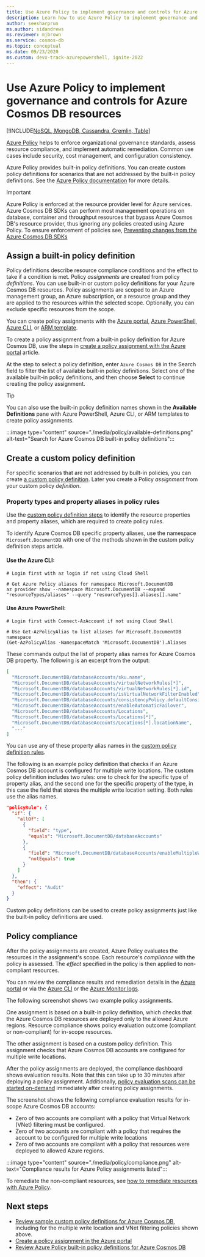 ```yaml
---
title: Use Azure Policy to implement governance and controls for Azure Cosmos DB resources
description: Learn how to use Azure Policy to implement governance and controls for Azure Cosmos DB resources.
author: seesharprun
ms.author: sidandrews
ms.reviewer: mjbrown
ms.service: cosmos-db
ms.topic: conceptual
ms.date: 09/23/2020 
ms.custom: devx-track-azurepowershell, ignite-2022
---
```


# Use Azure Policy to implement governance and controls for Azure Cosmos DB resources
[!INCLUDE[NoSQL, MongoDB, Cassandra, Gremlin, Table](includes/appliesto-nosql-mongodb-cassandra-gremlin-table.md)]

[Azure Policy](../governance/policy/overview.md) helps to enforce organizational governance standards, assess resource compliance, and implement automatic remediation. Common use cases include security, cost management, and configuration consistency.

Azure Policy provides built-in policy definitions. You can create custom policy definitions for scenarios that are not addressed by the built-in policy definitions. See the [Azure Policy documentation](../governance/policy/overview.md) for more details.

> [!IMPORTANT]
> Azure Policy is enforced at the resource provider level for Azure services. Azure Cosmos DB SDKs can perform most management operations on database, container and throughput resources that bypass Azure Cosmos DB's resource provider, thus ignoring any policies created using Azure Policy. To ensure enforcement of policies see, [Preventing changes from the Azure Cosmos DB SDKs](role-based-access-control.md#prevent-sdk-changes)

## Assign a built-in policy definition

Policy definitions describe resource compliance conditions and the effect to take if a condition is met. Policy _assignments_ are created from policy _definitions_. You can use built-in or custom policy definitions for your Azure Cosmos DB resources. Policy assignments are scoped to an Azure management group, an Azure subscription, or a resource group and they are applied to the resources within the selected scope. Optionally, you can exclude specific resources from the scope.

You can create policy assignments with the [Azure portal](../governance/policy/assign-policy-portal.md), [Azure PowerShell](../governance/policy/assign-policy-powershell.md), [Azure CLI](../governance/policy/assign-policy-azurecli.md), or [ARM template](../governance/policy/assign-policy-template.md).

To create a policy assignment from a built-in policy definition for Azure Cosmos DB, use the steps in [create a policy assignment with the Azure portal](../governance/policy/assign-policy-portal.md) article.

At the step to select a policy definition, enter `Azure Cosmos DB` in the Search field to filter the list of available built-in policy definitions. Select one of the available built-in policy definitions, and then choose **Select** to continue creating the policy assignment.

> [!TIP]
> You can also use the built-in policy definition names shown in the **Available Definitions** pane with Azure PowerShell, Azure CLI, or ARM templates to create policy assignments.

:::image type="content" source="./media/policy/available-definitions.png" alt-text="Search for Azure Cosmos DB built-in policy definitions":::

## Create a custom policy definition

For specific scenarios that are not addressed by built-in policies, you can create [a custom policy definition](../governance/policy/tutorials/create-custom-policy-definition.md). Later you create a Policy _assignment_ from your custom policy _definition_.

### Property types and property aliases in policy rules

Use the [custom policy definition steps](../governance/policy/tutorials/create-custom-policy-definition.md) to identify the resource properties and property aliases, which are required to create policy rules.

To identify Azure Cosmos DB specific property aliases, use the namespace `Microsoft.DocumentDB` with one of the methods shown in the custom policy definition steps article.

#### Use the Azure CLI:
```azurecli-interactive
# Login first with az login if not using Cloud Shell

# Get Azure Policy aliases for namespace Microsoft.DocumentDB
az provider show --namespace Microsoft.DocumentDB --expand "resourceTypes/aliases" --query "resourceTypes[].aliases[].name"
```

#### Use Azure PowerShell:
```azurepowershell-interactive
# Login first with Connect-AzAccount if not using Cloud Shell

# Use Get-AzPolicyAlias to list aliases for Microsoft.DocumentDB namespace
(Get-AzPolicyAlias -NamespaceMatch 'Microsoft.DocumentDB').Aliases
```

These commands output the list of property alias names for Azure Cosmos DB property. The following is an excerpt from the output:

```json
[
  "Microsoft.DocumentDB/databaseAccounts/sku.name",
  "Microsoft.DocumentDB/databaseAccounts/virtualNetworkRules[*]",
  "Microsoft.DocumentDB/databaseAccounts/virtualNetworkRules[*].id",
  "Microsoft.DocumentDB/databaseAccounts/isVirtualNetworkFilterEnabled",
  "Microsoft.DocumentDB/databaseAccounts/consistencyPolicy.defaultConsistencyLevel",
  "Microsoft.DocumentDB/databaseAccounts/enableAutomaticFailover",
  "Microsoft.DocumentDB/databaseAccounts/Locations",
  "Microsoft.DocumentDB/databaseAccounts/Locations[*]",
  "Microsoft.DocumentDB/databaseAccounts/Locations[*].locationName",
  "..."
]
```

You can use any of these property alias names in the [custom policy definition rules](../governance/policy/tutorials/create-custom-policy-definition.md#policy-rule).

The following is an example policy definition that checks if an Azure Cosmos DB account is configured for multiple write locations. The custom policy definition includes two rules: one to check for the specific type of property alias, and the second one for the specific property of the type, in this case the field that stores the multiple write location setting. Both rules use the alias names.

```json
"policyRule": {
  "if": {
    "allOf": [
      {
        "field": "type",
        "equals": "Microsoft.DocumentDB/databaseAccounts"
      },
      {
        "field": "Microsoft.DocumentDB/databaseAccounts/enableMultipleWriteLocations",
        "notEquals": true
      }
    ]
  },
  "then": {
    "effect": "Audit"
  }
}
```

Custom policy definitions can be used to create policy assignments just like the built-in policy definitions are used.

## Policy compliance

After the policy assignments are created, Azure Policy evaluates the resources in the assignment's scope. Each resource's _compliance_ with the policy is assessed. The _effect_ specified in the policy is then applied to non-compliant resources.

You can review the compliance results and remediation details in the [Azure portal](../governance/policy/how-to/get-compliance-data.md#portal) or via the [Azure CLI](../governance/policy/how-to/get-compliance-data.md#command-line) or the [Azure Monitor logs](../governance/policy/how-to/get-compliance-data.md#azure-monitor-logs).

The following screenshot shows two example policy assignments.

One assignment is based on a built-in policy definition, which checks that the Azure Cosmos DB resources are deployed only to the allowed Azure regions. Resource compliance shows policy evaluation outcome (compliant or non-compliant) for in-scope resources.

The other assignment is based on a custom policy definition. This assignment checks that Azure Cosmos DB accounts are configured for multiple write locations.

After the policy assignments are deployed, the compliance dashboard shows evaluation results. Note that this can take up to 30 minutes after deploying a policy assignment. Additionally, [policy evaluation scans can be started on-demand](../governance/policy/how-to/get-compliance-data.md#on-demand-evaluation-scan) immediately after creating policy assignments.

The screenshot shows the following compliance evaluation results for in-scope Azure Cosmos DB accounts:

- Zero of two accounts are compliant with a policy that Virtual Network (VNet) filtering must be configured.
- Zero of two accounts are compliant with a policy that requires the account to be configured for multiple write locations
- Zero of two accounts are compliant with a policy that resources were deployed to allowed Azure regions.

:::image type="content" source="./media/policy/compliance.png" alt-text="Compliance results for Azure Policy assignments listed":::

To remediate the non-compliant resources, see [how to remediate resources with Azure Policy](../governance/policy/how-to/remediate-resources.md).

## Next steps

- [Review sample custom policy definitions for Azure Cosmos DB](https://github.com/Azure/azure-policy/tree/master/samples/CosmosDB), including for the multiple write location and VNet filtering policies shown above.
- [Create a policy assignment in the Azure portal](../governance/policy/assign-policy-portal.md)
- [Review Azure Policy built-in policy definitions for Azure Cosmos DB](./policy-reference.md)
